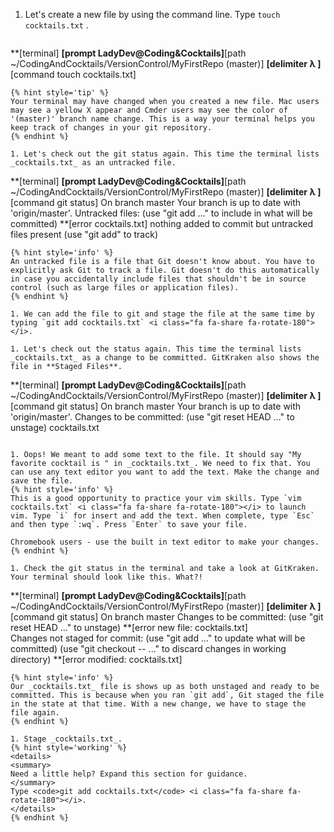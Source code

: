 1. Let's create a new file by using the command line. Type `touch cocktails.txt` <i class="fa fa-share fa-rotate-180"></i>. 
   ```
**[terminal]
**[prompt LadyDev@Coding&Cocktails]**[path  ~/CodingAndCocktails/VersionControl/MyFirstRepo (master)]
**[delimiter λ ]**[command touch cocktails.txt]
   ```
   {% hint style='tip' %}
Your terminal may have changed when you created a new file. Mac users may see a yellow X appear and Cmder users may see the color of '(master)' branch name change. This is a way your terminal helps you keep track of changes in your git repository.
   {% endhint %}

1. Let's check out the git status again. This time the terminal lists _cocktails.txt_ as an untracked file.
   ```
**[terminal]
**[prompt LadyDev@Coding&Cocktails]**[path  ~/CodingAndCocktails/VersionControl/MyFirstRepo (master)]
**[delimiter λ ]**[command git status]
On branch master
Your branch is up to date with 'origin/master'.
Untracked files:
(use "git add <file>..." to include in what will be committed)
**[error    cocktails.txt]
nothing added to commit but untracked files present (use "git add" to track)
   ```
   {% hint style='info' %}
An untracked file is a file that Git doesn't know about. You have to explicitly ask Git to track a file. Git doesn't do this automatically in case you accidentally include files that shouldn't be in source control (such as large files or application files).
   {% endhint %}

1. We can add the file to git and stage the file at the same time by typing `git add cocktails.txt` <i class="fa fa-share fa-rotate-180"></i>.

1. Let's check out the status again. This time the terminal lists _cocktails.txt_ as a change to be committed. GitKraken also shows the file in **Staged Files**.
   ```
**[terminal]
**[prompt LadyDev@Coding&Cocktails]**[path  ~/CodingAndCocktails/VersionControl/MyFirstRepo (master)]
**[delimiter λ ]**[command git status]
On branch master
Your branch is up to date with 'origin/master'.
Changes to be committed:
(use "git reset HEAD <file>..." to unstage)
cocktails.txt 
   ```

1. Oops! We meant to add some text to the file. It should say "My favorite cocktail is " in _cocktails.txt_. We need to fix that. You can use any text editor you want to add the text. Make the change and save the file.
   {% hint style='info' %}
This is a good opportunity to practice your vim skills. Type `vim cocktails.txt` <i class="fa fa-share fa-rotate-180"></i> to launch vim. Type `i` for insert and add the text. When complete, type `Esc` and then type `:wq`. Press `Enter` to save your file.

Chromebook users - use the built in text editor to make your changes.
   {% endhint %}

1. Check the git status in the terminal and take a look at GitKraken. Your terminal should look like this. What?! 
   ```
**[terminal]
**[prompt LadyDev@Coding&Cocktails]**[path  ~/CodingAndCocktails/VersionControl/MyFirstRepo (master)]
**[delimiter λ ]**[command git status]
On branch master
Changes to be committed:
  (use "git reset HEAD <file>..." to unstage)
**[error   new file:   cocktails.txt]        
Changes not staged for commit:
  (use "git add <file>..." to update what will be committed)
  (use "git checkout -- <file>..." to discard changes in working directory)
**[error   modified:   cocktails.txt]        
   ```
   {% hint style='info' %}
Our _cocktails.txt_ file is shows up as both unstaged and ready to be committed. This is because when you ran `git add`, Git staged the file in the state at that time. With a new change, we have to stage the file again.  
   {% endhint %}

1. Stage _cocktails.txt_.
   {% hint style='working' %}
<details>
<summary>
Need a little help? Expand this section for guidance. 
</summary>
Type <code>git add cocktails.txt</code> <i class="fa fa-share fa-rotate-180"></i>.
</details>
   {% endhint %}

